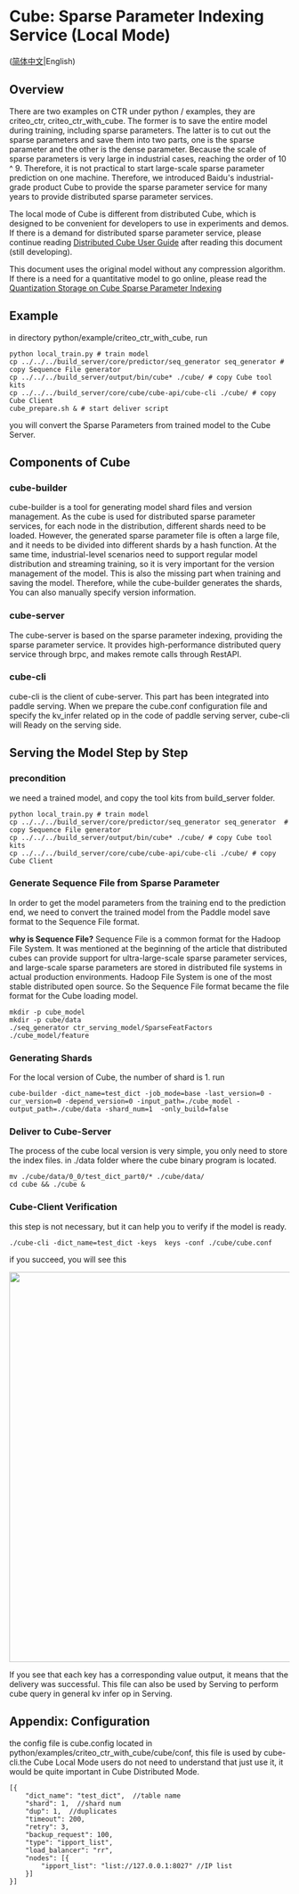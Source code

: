 # Cube: Sparse Parameter Indexing Service (Local Mode)

([简体中文](./CUBE_LOCAL_CN.md)|English)

## Overview

There are two examples on CTR under python / examples, they are criteo_ctr, criteo_ctr_with_cube. The former is to save the entire model during training, including sparse parameters. The latter is to cut out the sparse parameters and save them into two parts, one is the sparse parameter and the other is the dense parameter. Because the scale of sparse parameters is very large in industrial cases, reaching the order of 10 ^ 9. Therefore, it is not practical to start large-scale sparse parameter prediction on one machine. Therefore, we introduced Baidu's industrial-grade product Cube to provide the sparse parameter service for many years to provide distributed sparse parameter services.

The local mode of Cube is different from distributed Cube, which is designed to be convenient for developers to use in experiments and demos. If there is a demand for distributed sparse parameter service, please continue reading [Distributed Cube User Guide](./Distributed_Cube) after reading this document (still developing).

This document uses the original model without any compression algorithm. If there is a need for a quantitative model to go online, please read the [Quantization Storage on Cube Sparse Parameter Indexing](./CUBE_QUANT.md)


## Example
in directory python/example/criteo_ctr_with_cube, run

```
python local_train.py # train model
cp ../../../build_server/core/predictor/seq_generator seq_generator # copy Sequence File generator
cp ../../../build_server/output/bin/cube* ./cube/ # copy Cube tool kits
cp ../../../build_server/core/cube/cube-api/cube-cli ./cube/ # copy Cube Client
cube_prepare.sh & # start deliver script
```
you will convert the Sparse Parameters from trained model to the Cube Server.

## Components of Cube

### cube-builder

cube-builder is a tool for generating model shard files and version management. As the cube is used for distributed sparse parameter services, for each node in the distribution, different shards need to be loaded. However, the generated sparse parameter file is often a large file, and it needs to be divided into different shards by a hash function. At the same time, industrial-level scenarios need to support regular model distribution and streaming training, so it is very important for the version management of the model. This is also the missing part when training and saving the model. Therefore, while the cube-builder generates the shards, You can also manually specify version information.

### cube-server

The cube-server is based on the sparse parameter indexing, providing the sparse parameter service. It provides high-performance distributed query service through brpc, and makes remote calls through RestAPI.

### cube-cli

cube-cli is the client of cube-server. This part has been integrated into paddle serving. When we prepare the cube.conf configuration file and specify the kv_infer related op in the code of paddle serving server, cube-cli will Ready on the serving side.


## Serving the Model Step by Step
### precondition

we need a trained model, and copy the tool kits from build_server folder.
```
python local_train.py # train model
cp ../../../build_server/core/predictor/seq_generator seq_generator  # copy Sequence File generator
cp ../../../build_server/output/bin/cube* ./cube/ # copy Cube tool kits
cp ../../../build_server/core/cube/cube-api/cube-cli ./cube/ # copy Cube Client
```

### Generate Sequence File from Sparse Parameter

In order to get the model parameters from the training end to the prediction end, we need to convert the trained model from the Paddle model save format to the Sequence File format.

**why is Sequence File?**
Sequence File is a common format for the Hadoop File System. It was mentioned at the beginning of the article that distributed cubes can provide support for ultra-large-scale sparse parameter services, and large-scale sparse parameters are stored in distributed file systems in actual production environments. Hadoop File System is one of the most stable distributed open source. So the Sequence File format became the file format for the Cube loading model.

```
mkdir -p cube_model
mkdir -p cube/data
./seq_generator ctr_serving_model/SparseFeatFactors ./cube_model/feature
```

### Generating Shards

For the local version of Cube, the number of shard is 1. run

```
cube-builder -dict_name=test_dict -job_mode=base -last_version=0 -cur_version=0 -depend_version=0 -input_path=./cube_model -output_path=./cube/data -shard_num=1  -only_build=false
```


### Deliver to Cube-Server

The process of the cube local version is very simple, you only need to store the index files. in ./data folder where the cube binary program is located.
```
mv ./cube/data/0_0/test_dict_part0/* ./cube/data/
cd cube && ./cube &
```


### Cube-Client Verification

this step is not necessary, but it can help you to verify if the model is ready.
```
./cube-cli -dict_name=test_dict -keys  keys -conf ./cube/cube.conf
```
if you succeed, you will see this
<p align="center">
    <img src="cube-cli.png" width="700">
</p>

If you see that each key has a corresponding value output, it means that the delivery was successful. This file can also be used by Serving to perform cube query in general kv infer op in Serving.


## Appendix: Configuration
the config file is cube.config located in python/examples/criteo_ctr_with_cube/cube/conf, this file is used by cube-cli.the Cube Local Mode users do not need to understand that just use it, it would be quite important in Cube Distributed Mode.

```
[{
    "dict_name": "test_dict",  //table name
    "shard": 1,  //shard num
    "dup": 1,  //duplicates
    "timeout": 200,
    "retry": 3,
    "backup_request": 100,
    "type": "ipport_list",
    "load_balancer": "rr",
    "nodes": [{
        "ipport_list": "list://127.0.0.1:8027" //IP list
    }]
}]
```
